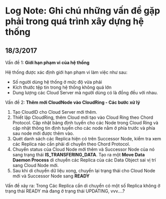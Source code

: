 # Log Note: Ghi chú những vấn đề gặp phải trong quá trình xây dựng hệ thống

## 18/3/2017

Vấn đề 1: **Giới hạn phạm vi của hệ thống**

Hệ thống được xác định giới hạn phạm vi làm việc như sau:

- Số người dùng hệ thống ở mức độ vừa phải
- Kích thước tệp tin trong hệ thống không quá lớn
- Dung lượng các Cloud Server mà người dùng có là đồng đều với nhau.

Vấn đề 2: **Thêm mới CloudNode vào CloudRing - Các bước xử lý**

1. Tạo CloudID cho Cloud Server mới thêm.
1. Thiết lập CloudRing, thêm Cloud mới tạo vào Cloud Ring theo Chord Protocol. Cập nhật bảng định tuyến cho các Node trong Cloud Ring và cập nhật thông tin định tuyến cho các node nằm ở phía trước và phía sau node mới được thêm vào.
1. Quét danh sách các Replica hiện có trên Successor Node, kiểm tra xem các Replica nào cần phải di chuyển theo Chord Protocol.
1. Chuyển status của Cloud Node mới thêm và Successor Node của nó sang trạng thái **IS\_TRANSFERING\_DATA**. Tạo ra một **Move Data Daemon Process** di chuyển các Replica của các Data Object sai vị trí sang Cloud Node mới.
1. Sau khi di chuyển dữ liệu xong, chuyển lại trạng thái cho Cloud Node mới và Successor Node sang **READY**

Vấn đề xảy ra: Trong Các Replica cần di chuyển có một số Replica không ở trạng thái READY mà đang ở trạng thái UPDATING, vvv....?